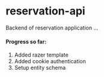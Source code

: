 # reservation-api

Backend of reservation application ...

#### Progress so far:
1) Added razer template
2) Added cookie authentication
3) Setup entity schema
